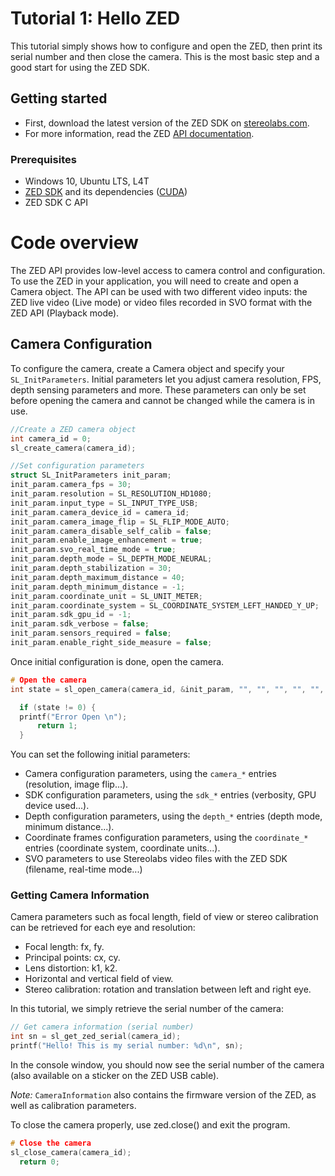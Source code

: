 # Tutorial 1: Hello ZED

This tutorial simply shows how to configure and open the ZED, then print its serial number and then close the camera. This is the most basic step and a good start for using the ZED SDK.

## Getting started

- First, download the latest version of the ZED SDK on [stereolabs.com](https://www.stereolabs.com).
- For more information, read the ZED [API documentation](https://www.stereolabs.com/developers/documentation/API/).

### Prerequisites

- Windows 10, Ubuntu LTS, L4T
- [ZED SDK](https://www.stereolabs.com/developers/) and its dependencies ([CUDA](https://developer.nvidia.com/cuda-downloads))
- ZED SDK C API

# Code overview
The ZED API provides low-level access to camera control and configuration. To use the ZED in your application, you will need to create and open a Camera object. The API can be used with two different video inputs: the ZED live video (Live mode) or video files recorded in SVO format with the ZED API (Playback mode).

## Camera Configuration
To configure the camera, create a Camera object and specify your `SL_InitParameters`. Initial parameters let you adjust camera resolution, FPS, depth sensing parameters and more. These parameters can only be set before opening the camera and cannot be changed while the camera is in use.

```c
//Create a ZED camera object
int camera_id = 0;
sl_create_camera(camera_id);

//Set configuration parameters
struct SL_InitParameters init_param;
init_param.camera_fps = 30;
init_param.resolution = SL_RESOLUTION_HD1080;
init_param.input_type = SL_INPUT_TYPE_USB;
init_param.camera_device_id = camera_id;
init_param.camera_image_flip = SL_FLIP_MODE_AUTO;
init_param.camera_disable_self_calib = false;
init_param.enable_image_enhancement = true;
init_param.svo_real_time_mode = true;
init_param.depth_mode = SL_DEPTH_MODE_NEURAL;
init_param.depth_stabilization = 30;
init_param.depth_maximum_distance = 40;
init_param.depth_minimum_distance = -1;
init_param.coordinate_unit = SL_UNIT_METER;
init_param.coordinate_system = SL_COORDINATE_SYSTEM_LEFT_HANDED_Y_UP;
init_param.sdk_gpu_id = -1;
init_param.sdk_verbose = false;
init_param.sensors_required = false;
init_param.enable_right_side_measure = false;
```
Once initial configuration is done, open the camera.

```c
# Open the camera
int state = sl_open_camera(camera_id, &init_param, "", "", "", "", "", "");

  if (state != 0) {
  printf("Error Open \n");
      return 1;
  }
```

You can set the following initial parameters:
* Camera configuration parameters, using the `camera_*` entries (resolution, image flip...).
* SDK configuration parameters, using the `sdk_*` entries (verbosity, GPU device used...).
* Depth configuration parameters, using the `depth_*` entries (depth mode, minimum distance...).
* Coordinate frames configuration parameters, using the `coordinate_*` entries (coordinate system, coordinate units...).
* SVO parameters to use Stereolabs video files with the ZED SDK (filename, real-time mode...)


### Getting Camera Information
Camera parameters such as focal length, field of view or stereo calibration can be retrieved for each eye and resolution:

- Focal length: fx, fy.
- Principal points: cx, cy.
- Lens distortion: k1, k2.
- Horizontal and vertical field of view.
- Stereo calibration: rotation and translation between left and right eye.

In this tutorial, we simply retrieve the serial number of the camera:

```c
// Get camera information (serial number)
int sn = sl_get_zed_serial(camera_id);
printf("Hello! This is my serial number: %d\n", sn);
```

In the console window, you should now see the serial number of the camera (also available on a sticker on the ZED USB cable).

<i> Note: </i>`CameraInformation` also contains the firmware version of the ZED, as well as calibration parameters.

To close the camera properly, use zed.close() and exit the program.

```c
# Close the camera
sl_close_camera(camera_id);
  return 0;
```
